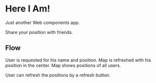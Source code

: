 Here I Am!
==========

Just another Web components app.

Share your position with friends.

Flow
----
User is requested for his name and position. Map is refreshed with his position in the center. Map shows positions of all users.

User can refresh the positions by a refresh button.
